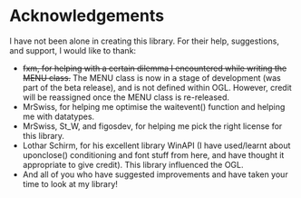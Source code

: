 # Acknowledgements
I have not been alone in creating this library. For their help, suggestions, and support, I would like to thank:

- ~~fxm, for helping with a certain dilemma I encountered while writing the MENU class.~~ The MENU class is now in a stage of development (was part of the beta release), and is not defined within OGL. However, credit will be reassigned once the MENU class is re-released. 
- MrSwiss, for helping me optimise the waitevent() function and helping me with datatypes. 
- MrSwiss, St_W, and figosdev, for helping me pick the right license for this library.
- Lothar Schirm, for his excellent library WinAPI (I have used/learnt about uponclose() conditioning and font stuff from here, and have thought it appropriate to give credit). This library influenced the OGL.
- And all of you who have suggested improvements and have taken your time to look at my library! 
